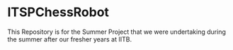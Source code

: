 # ITSPChessRobot
This Repository is for the Summer Project that we were undertaking during the summer after our fresher years at IITB.
